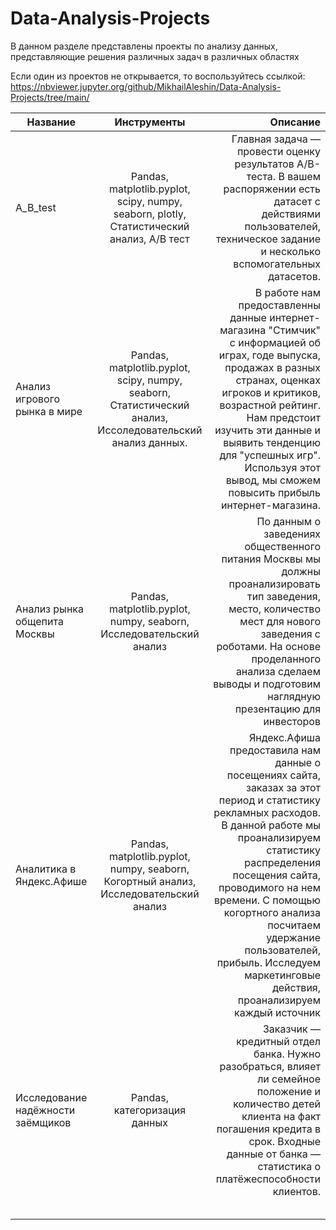 # Data-Analysis-Projects
В данном разделе представлены проекты по анализу данных, представляющие решения различных задач в различных областях  

Если один из проектов не открывается, то воспользуйтесь ссылкой: https://nbviewer.jupyter.org/github/MikhailAleshin/Data-Analysis-Projects/tree/main/

| Название        | Инструменты           | Описание  |
| ------------- |:-------------:| -----:|
| A_B_test      | Pandas, matplotlib.pyplot, scipy, numpy, seaborn, plotly, Статистический анализ, A/B тест | Главная задача — провести оценку результатов A/B-теста. В вашем распоряжении есть датасет с действиями пользователей, техническое задание и несколько вспомогательных датасетов. |
| Анализ игрового рынка в мире    |Pandas, matplotlib.pyplot, scipy, numpy, seaborn, Статистический анализ, Иссоледовательский анализ данных.       | В работе нам предоставленны данные интернет-магазина "Стимчик" с информацией об играх, годе выпуска, продажах в разных странах, оценках игроков и критиков, возрастной рейтинг. Нам предстоит изучить эти данные и выявить тенденцию для "успешных игр". Используя этот вывод, мы сможем повысить прибыль интернет-магазина.  |
|Анализ рынка общепита Москвы  |  Pandas, matplotlib.pyplot, numpy, seaborn, Исследовательский анализ   |  По данным о заведениях общественного питания Москвы мы должны проанализировать тип заведения, место, количество мест для нового заведения с роботами. На основе проделанного анализа сделаем выводы и подготовим наглядную презентацию для инвесторов   |
| Аналитика в Яндекс.Афише  | Pandas, matplotlib.pyplot, numpy, seaborn, Когортный анализ, Исследовательский анализ     | Яндекс.Афиша предоставила нам данные о посещениях сайта, заказах за этот период и статистику рекламных расходов. В данной работе мы проанализируем статистику распределения посещения сайта, проводимого на нем времени. С помощью когортного анализа посчитаем удержание пользователей, прибыль. Исследуем маркетинговые действия, проанализируем каждый источник    |
|Исследование надёжности заёмщиков  |Pandas, категоризация данных     |Заказчик — кредитный отдел банка. Нужно разобраться, влияет ли семейное положение и количество детей клиента на факт погашения кредита в срок. Входные данные от банка — статистика о платёжеспособности клиентов.|
|  |      |     |
|  |      |     |
|  |      |     |
|  |      |     |
|  |      |     |
